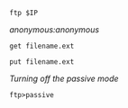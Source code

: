 
```
ftp $IP
```

*anonymous:anonymous*

```
get filename.ext
```

```
put filename.ext
```

*Turning off the passive mode*

```
ftp>passive
```

